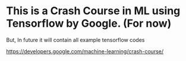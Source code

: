 # This is a Crash Course in ML using Tensorflow by Google. (For now)
But, In future it will contain all example tensorflow codes

https://developers.google.com/machine-learning/crash-course/ 
